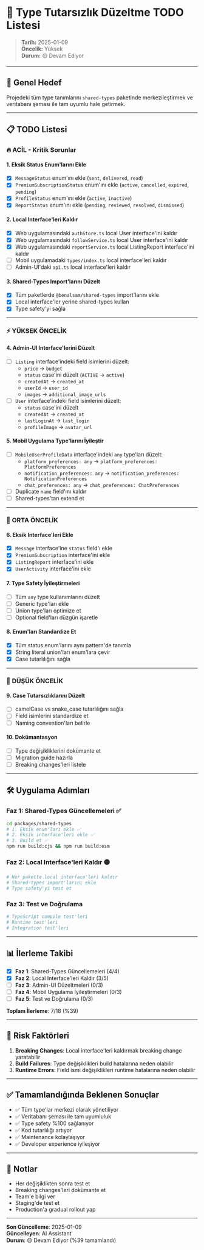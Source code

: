 # 🔧 Type Tutarsızlık Düzeltme TODO Listesi

> **Tarih:** 2025-01-09  
> **Öncelik:** Yüksek  
> **Durum:** 🟡 Devam Ediyor

---

## 🎯 Genel Hedef

Projedeki tüm type tanımlarını `shared-types` paketinde merkezileştirmek ve veritabanı şeması ile tam uyumlu hale getirmek.

---

## 📋 TODO Listesi

### 🔥 **ACİL - Kritik Sorunlar**

#### 1. **Eksik Status Enum'larını Ekle**
- [x] `MessageStatus` enum'ını ekle (`sent`, `delivered`, `read`)
- [x] `PremiumSubscriptionStatus` enum'ını ekle (`active`, `cancelled`, `expired`, `pending`)
- [x] `ProfileStatus` enum'ını ekle (`active`, `inactive`)
- [x] `ReportStatus` enum'ını ekle (`pending`, `reviewed`, `resolved`, `dismissed`)

#### 2. **Local Interface'leri Kaldır**
- [x] Web uygulamasındaki `authStore.ts` local User interface'ini kaldır
- [x] Web uygulamasındaki `followService.ts` local User interface'ini kaldır
- [x] Web uygulamasındaki `reportService.ts` local ListingReport interface'ini kaldır
- [ ] Mobil uygulamadaki `types/index.ts` local interface'leri kaldır
- [ ] Admin-UI'daki `api.ts` local interface'leri kaldır

#### 3. **Shared-Types Import'larını Düzelt**
- [x] Tüm paketlerde `@benalsam/shared-types` import'larını ekle
- [x] Local interface'ler yerine shared-types kullan
- [x] Type safety'yi sağla

---

### ⚡ **YÜKSEK ÖNCELİK**

#### 4. **Admin-UI Interface'lerini Düzelt**
- [ ] `Listing` interface'indeki field isimlerini düzelt:
  - `price` → `budget`
  - `status` case'ini düzelt (`ACTIVE` → `active`)
  - `createdAt` → `created_at`
  - `userId` → `user_id`
  - `images` → `additional_image_urls`
- [ ] `User` interface'indeki field isimlerini düzelt:
  - `status` case'ini düzelt
  - `createdAt` → `created_at`
  - `lastLoginAt` → `last_login`
  - `profileImage` → `avatar_url`

#### 5. **Mobil Uygulama Type'larını İyileştir**
- [ ] `MobileUserProfileData` interface'indeki `any` type'ları düzelt:
  - `platform_preferences: any` → `platform_preferences: PlatformPreferences`
  - `notification_preferences: any` → `notification_preferences: NotificationPreferences`
  - `chat_preferences: any` → `chat_preferences: ChatPreferences`
- [ ] Duplicate `name` field'ını kaldır
- [ ] Shared-types'tan extend et

---

### 📱 **ORTA ÖNCELİK**

#### 6. **Eksik Interface'leri Ekle**
- [x] `Message` interface'ine `status` field'ı ekle
- [x] `PremiumSubscription` interface'ini ekle
- [x] `ListingReport` interface'ini ekle
- [x] `UserActivity` interface'ini ekle

#### 7. **Type Safety İyileştirmeleri**
- [ ] Tüm `any` type kullanımlarını düzelt
- [ ] Generic type'ları ekle
- [ ] Union type'ları optimize et
- [ ] Optional field'ları düzgün işaretle

#### 8. **Enum'ları Standardize Et**
- [x] Tüm status enum'larını aynı pattern'de tanımla
- [x] String literal union'ları enum'lara çevir
- [x] Case tutarlılığını sağla

---

### 🔧 **DÜŞÜK ÖNCELİK**

#### 9. **Case Tutarsızlıklarını Düzelt**
- [ ] camelCase vs snake_case tutarlılığını sağla
- [ ] Field isimlerini standardize et
- [ ] Naming convention'ları belirle

#### 10. **Dokümantasyon**
- [ ] Type değişikliklerini dokümante et
- [ ] Migration guide hazırla
- [ ] Breaking changes'leri listele

---

## 🛠️ **Uygulama Adımları**

### **Faz 1: Shared-Types Güncellemeleri** ✅
```bash
cd packages/shared-types
# 1. Eksik enum'ları ekle ✅
# 2. Eksik interface'leri ekle ✅
# 3. Build et ✅
npm run build:cjs && npm run build:esm
```

### **Faz 2: Local Interface'leri Kaldır** 🟡
```bash
# Her pakette local interface'leri kaldır
# Shared-types import'larını ekle
# Type safety'yi test et
```

### **Faz 3: Test ve Doğrulama**
```bash
# TypeScript compile test'leri
# Runtime test'leri
# Integration test'leri
```

---

## 📊 **İlerleme Takibi**

- [x] **Faz 1**: Shared-Types Güncellemeleri (4/4)
- [x] **Faz 2**: Local Interface'leri Kaldır (3/5)
- [ ] **Faz 3**: Admin-UI Düzeltmeleri (0/3)
- [ ] **Faz 4**: Mobil Uygulama İyileştirmeleri (0/3)
- [ ] **Faz 5**: Test ve Doğrulama (0/3)

**Toplam İlerleme**: 7/18 (%39)

---

## 🚨 **Risk Faktörleri**

1. **Breaking Changes**: Local interface'leri kaldırmak breaking change yaratabilir
2. **Build Failures**: Type değişiklikleri build hatalarına neden olabilir
3. **Runtime Errors**: Field ismi değişiklikleri runtime hatalarına neden olabilir

---

## ✅ **Tamamlandığında Beklenen Sonuçlar**

- ✅ Tüm type'lar merkezi olarak yönetiliyor
- ✅ Veritabanı şeması ile tam uyumluluk
- ✅ Type safety %100 sağlanıyor
- ✅ Kod tutarlılığı artıyor
- ✅ Maintenance kolaylaşıyor
- ✅ Developer experience iyileşiyor

---

## 📝 **Notlar**

- Her değişiklikten sonra test et
- Breaking changes'leri dokümante et
- Team'e bilgi ver
- Staging'de test et
- Production'a gradual rollout yap

---

**Son Güncelleme**: 2025-01-09  
**Güncelleyen**: AI Assistant  
**Durum**: 🟡 Devam Ediyor (%39 tamamlandı) 